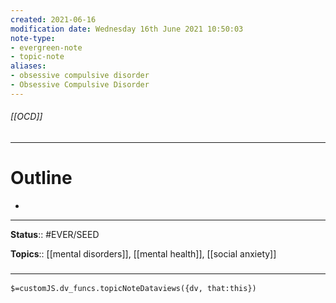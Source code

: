 ```yaml
---
created: 2021-06-16
modification date: Wednesday 16th June 2021 10:50:03
note-type: 
- evergreen-note
- topic-note
aliases:
- obsessive compulsive disorder
- Obsessive Compulsive Disorder
---
```


###### [[OCD]]



---
# Outline
- 

---

**Status**:: #EVER/SEED

**Topics**::  [[mental disorders]], [[mental health]], [[social anxiety]] 
	


### <hr class="dataviews"/>
`$=customJS.dv_funcs.topicNoteDataviews({dv, that:this})`